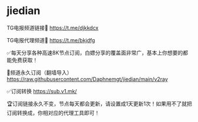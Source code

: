 # jiedian

TG电报频道链接🔗 https://t.me/djkkdcx

TG电报代理频道🔗 https://t.me/bkjdfg

✅每天分享各种高速8K节点订阅，白嫖分享的覆盖面非常广，基本上你想要的都能免费获取！

🐔频道永久订阅（翻墙导入） https://raw.githubusercontent.com/Daphnemgt/jiedian/main/v2ray

✅订阅转换 https://sub.v1.mk/

🏆订阅链接永久不变，节点每天都会更新，请设置成1天更新1次！如果用不了就把订阅转换成，你相对应的代理工具即可！
